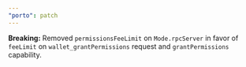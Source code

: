 ```yaml
---
"porto": patch
---
```


**Breaking:** Removed `permissionsFeeLimit` on `Mode.rpcServer` in favor of `feeLimit` on `wallet_grantPermissions` request and `grantPermissions` capability.